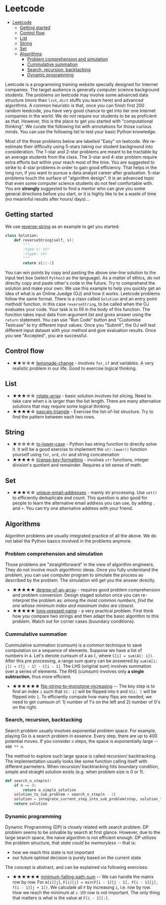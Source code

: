 # Leetcode

<!-- TOC -->

- [Leetcode](#leetcode)
    - [Getting started](#getting-started)
    - [Control flow](#control-flow)
    - [List](#list)
    - [String](#string)
    - [Set](#set)
    - [Algorithms](#algorithms)
        - [Problem comprehension and simulation](#problem-comprehension-and-simulation)
        - [Cummulative summation](#cummulative-summation)
        - [Search, recursion, backtacking](#search-recursion-backtacking)
        - [Dynamic programming](#dynamic-programming)

<!-- /TOC -->

Leetcode is a programming training website specially designed for Internet companies. The target audience is generally computer science background students. The problems on leetcode may involve some advanced data structure (more than `list`, `dict` stuffs you learn here) and advanced algorithms. A common heuristic is that, once you can finish first 200 random leedcode, you have very good chance to get into tier one Internet companies in the world. We do not require our students to be as proficient as that. However, this is the place to get you started with "computational thinking". We curate the following list with annotations for those curious minds. You can use the following list to test your basic Python knowledge.

Most of the those problems below are labelled "Easy" on leetcode. We re-estimate their difficulty using 5-stars taking our student background into consideration. The 1-star and 2-star problems are meant to be tractable by an average students from the class. The 3-star and 4-star problem require extra efforts but within your reach most of the time. You are suggested to strike to 4-star problems in order to gain good efficiency. That helps in the long run, if you want to pursue a data analyst career after graduation. 5-star problems touch the surface of "algorithm design". It is an advanced topic that even some computer science students do not feel comfortable with. You are **strongly** suggested to find a mentor who can give you some general directions before you start, or it is highly like to be a waste of time (no meaninful results after hours/ days)...

## Getting started

We use [reverse-string](https://leetcode.com/problems/reverse-string/) as an example to get you started:

```python
class Solution:
    def reverseString(self, s):
        """
        :type s: str
        :rtype: str
        """
        return s[::-1]
```

You can win points by copy and pasting the above one-line solution to the input text box (select `Python3` as the language). As a matter of ethics, do not direclty copy and paste other's code in the future. Try to comprehend the solution and make your own. We use this example to help you quickly get an idea of what is an Online Juedge (OJ) and how it works. Leetcode problems follow the same format. There is a class called `Solution` and an entry point method/ function, in this case `reverseString`, to be called when the OJ evaluates your code. Your task is to fill in the body of this function. The function takes input data from argument list and gives answer using the `return` statement. You can use "Run Code" button and "Customise Testcase" to try different input values. Once you "Submit", the OJ will test different input dataset with your method and give evaluation results. Once you see "Accepted", you are successful.

## Control flow

- ★★☆☆☆ [lemonade-change](https://leetcode.com/problems/lemonade-change/) - involves `for`, `if` and variables. A very realistic problem in our life. Good to exercise logical thinking.

## List

- ★★★☆☆ [rotate-array](https://leetcode.com/problems/rotate-array/) - basic solution involves list slicing. Need to take care when `k` is larger than the list length. There are many alternative solutions that may require some logical thinking.
- ★★★★☆ [pascals-triangle](https://leetcode.com/problems/pascals-triangle/) - Exercise the list-of-list structure. Try to find the pattern between each two rows.

## String

- ★☆☆☆☆ [to-lower-case](https://leetcode.com/problems/to-lower-case/) - Python has string function to directly solve it. It will be a good exercise to implement the `str.lower()` function yourself using `for`, `ord`, `chr` and string concatenation
- ★★★★☆ [license-key-formatting](https://leetcode.com/problems/license-key-formatting/) - involves `str` functions, integer division's quotient and remainder. Requires a bit sense of math.

## Set

- ★★★☆☆ [unique-email-addresses](https://leetcode.com/problems/unique-email-addresses/) - mainly str processing. Use `set()` to efficiently deduplicate and count. This question is also good for people to learn the alternative email address you can use, by adding `.` and `+`. You can try one alternative address with your friend.

## Algorithms

Algorithm problems are usually integrated practice of all the above. We do not label the Python basics involved in the problems anymore.

### Problem comprehension and simulation

Those problems are "straightforward" in the view of algorithm engineers. They do not involve much algorithmic ideas. Once you fully understand the problem, you can use computer program to simulate the process as described by the problem. The simulation will get you the answer directly.

- ★★★★★ [degree-of-an-array](https://leetcode.com/problems/degree-of-an-array) - requires good problem comprehension and problem conversion. Design staged solution once you can re-interpret the problem as: _among the most common numbers, find the one whose minimum index and maximum index are closest_.
- ★★★★★ [long-pressed-name](https://leetcode.com/problems/long-pressed-name) - a very practical problem. First think how you compare two strings and then adapt the basic algorithm to this problem. Watch out for corner cases (boundary conditions).

### Cummulative summation

Cummulative summation (cumsum) is a common technique to save computation on a sequence of elements. Suppose we have a list of numbers in `A`. Let's denote cumsum of `A` as `C`, where `C[i] = sum(A[: i])`. After this pre processing, a range sum query can be answered by `sum(A[i: j]) = C[j - 1] - C[i - 1]`. The LHS (original sum) involves summation over a series of elements. The RHS (cumsum) involves only **a single subtraction**, thus more efficient.

- ★★★★★★ [flip-string-to-monotone-increasing](https://leetcode.com/problems/flip-string-to-monotone-increasing) -- The key step is to find an index `i` such that `S[: i]` will be flipped into `0` and `S[i: ]` will be flipped into `1`. To efficiently compute how many flips are needed, we need to get cumsum of: 1) number of 1's on the left and 2) number of 0's on the right.

### Search, recursion, backtacking

Search problem usually involves exponential problem space. For example, playing Go is a search problem in essence. Every step, there are up to 400 potential moves. If you consider `n` steps, the space is exponentially large -- `400 ** n`.

The method to explore such large space is called recursion/ backtracking. The implementation usually looks like some function calling itself with different parmeters. When recursion/ backtracking hits boundary condition, simple and straight solution exists (e.g. when problem size is 0 or 1).

```python
def search_n_step(n):
    if n == 0:
        return a_simple_solution
    solution_to_sub_problem = search_n_step(n - 1)
    solution = integrate_current_step_into_sub_problem(step, solution_to_sub_problem)
    return solution
```

### Dynamic programming

Dynamic Programming (DP) is closely related with search problem. DP problem seems to be solvable by search at first glance. However, due to the large search space, the naive algorithm is not efficient enough. DP utilizes the problem structure, that *state could be memoryless* -- that is:

- how we reach this state is not important
- our future optimal decision is purely based on the current state

The concept is abstract, and can be explained via following exercises:

- ★★★★★★ [minimum-falling-path-sum](https://leetcode.com/problems/minimum-falling-path-sum/) -- We can handle the matrix row by row. For `A[i][j]`, `F[i][j] = min(F[i - 1][j - 1], F[i - 1][j], f[i - 1][j + 1])`. We calculate all `F` by increasing `i`, i.e. row by row. How we reach the minimum at `i-1`th row is not important. The only thing that matters is what is the value at `F[i - 1][:]`.
